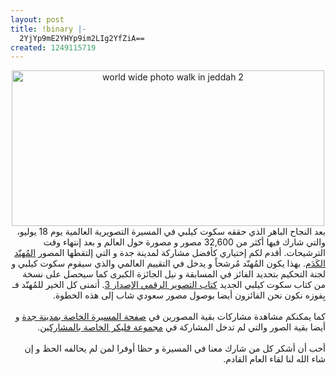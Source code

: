 ```yaml
---
layout: post
title: !binary |-
  2YjYp9mE2YHYp9im2LIg2YfZiA==
created: 1249115719
---
```

<div style="text-align: center;">
<a href="http://www.flickr.com/photos/kdm-art/3741258051/" title="by www.KDM-ART.com"><img src="http://farm3.static.flickr.com/2506/3741258051_e0970f1d17.jpg" width="500" height="249" alt="world wide photo walk in jeddah 2" /></a>
</div>
<div style="direction: rtl; text-align: right;">
  بعد النجاح الباهر الذي حققه سكوت كيلبي في المسيرة التصويرية العالمية يوم 18 يوليو، والتي شارك فيها أكثر من 32,600 مصور و مصورة حول العالم و بعد إنتهاء وقت الترشيحات. أقدم لكم إختياري كأفضل مشاركة لمدينة جدة و التي إلتقطها المصور <a href="http://almuhannad.kdm-art.com/">المُهنّد الكَدَم</a>. بهذا يكون المُهنّد مُرشحاً و يدخل في التقييم العالمي والذي سيقوم سكوت كيلبي و لجنة التحكيم بتحديد الفائز في المسابقة و نيل الجائزة الكبرى كما سيحصل على نسخة من كتاب سكوت كيلبي الجديد <a href="http://www.kelbytraining.com/product/the-digital-photography-book-volume-3.html">كتاب التصوير الرقمي الإصدار 3</a>. أتمنى كل الخير للمُهنّد فـ بِفوزه نكون نحن الفائزون أيضا بوصول مصور سعودي شاب إلى هذه الخطوة.
</div>
<div style="direction: rtl; text-align: right;">
  <br />
</div>
<div style="direction: rtl; text-align: right;">
  كما يمكنكم مشاهدة مشاركات بقية المصورين في <a href="http://worldwidephotowalk.com/jeddah-as-sa">صفحة المسيرة الخاصة بمدينة جدة</a> و أيضا بقية الصور والتي لم تدخل المشاركة في <a href="http://www.flickr.com/groups/1177790@N21/pool/">مجموعة فليكر الخاصة بالمشاركين</a>.
</div>
<div style="direction: rtl; text-align: right;">
  <br />
</div>
<div style="direction: rtl; text-align: right;">
  أحب أن أشكر كل من شارك معنا في المسيرة و حظا أوفرا لمن لم يحالفه الحظ و إن شاء الله لنا لقاء العام القادم.
</div>
<!--break-->
